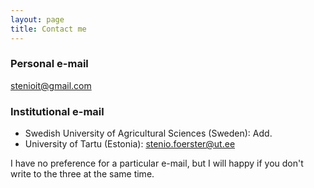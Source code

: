```yaml
---
layout: page
title: Contact me
---
```


### Personal e-mail
stenioit@gmail.com

### Institutional e-mail
- Swedish University of Agricultural Sciences (Sweden): Add.
- University of Tartu (Estonia): stenio.foerster@ut.ee

I have no preference for a particular e-mail, but I will happy if you don't write to the three at the same time.
